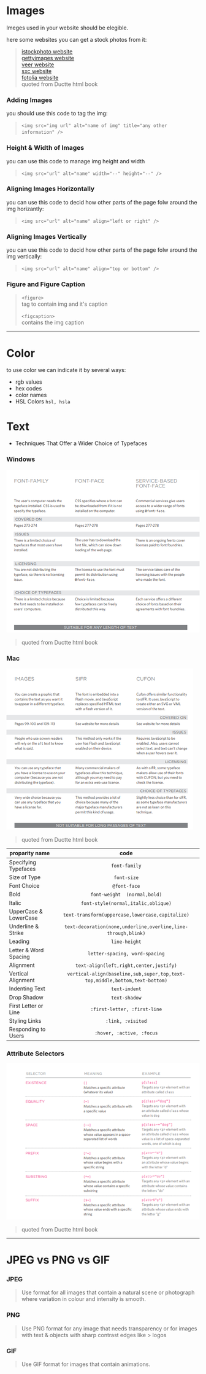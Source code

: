 # Images

Imeges used in your website should be elegible.  

here some websites you can get a stock photos from it:  
> [istockphoto website](www.istockphoto.com)  
> [gettyimages website](www.gettyimages.com)  
> [veer website](www.veer.com)  
> [sxc website](www.sxc.hu)  
> [fotolia website](www.fotolia.com)  
> quoted from Ductte html book  

### Adding Images  

you should use this code to tag the img:  
>
> `<img src="img url" alt="name of img" title="any other information" />`  
>

### Height & Width of Images  

 you can use this code to manage img height and width  
>
> `<img src="url" alt="name" width="--" height="--" />`   
>

### Aligning Images Horizontally   
you can use this code to decid how other parts of the page folw around the img horizantly:   
>
> `<img src="url" alt="name" align="left or right" />`   
>

### Aligning Images Vertically  
you can use this code to decid how other parts of the page folw around the img vertically:    
> 
> `<img src="url" alt="name" align="top or bottom" />`   
>


### Figure and Figure Caption  
>
> `<figure>`  
> tag to contain img and it's caption  
>
> `<figcaption>`  
> contains the img caption  
>

-----------------------------------

# Color

to use color we can indicate it by several ways:

* rgb values  
* hex codes  
* color names  
* HSL Colors  `hsl, hsla`   



# Text

* Techniques That Offer a Wider Choice of Typefaces   

### Windows 


![text](text.PNG)    
> quoted from Ductte html book  


### Mac


![text](text2.PNG)    
> quoted from Ductte html book 



| proparity name        | code                                                                       |  
| --------------------- | :------------------------------------------------------------------------: |
| Specifying Typefaces  | `font-family`                                                              |  
| Size of Type          | `font-size`                                                                |  
| Font Choice           | `@font-face`                                                               |  
| Bold                  | `font-weight  (normal,bold)`                                               |  
| Italic                | `font-style(normal,italic,oblique)`                                        |  
| UpperCase & LowerCase | `text-transform(uppercase,lowercase,capitalize)`                           |  
| Underline & Strike    | `text-decoration(none,underline,overline,line-through,blink)`              |  
| Leading               | `line-height`                                                              |  
| Letter & Word Spacing | `letter-spacing, word-spacing`                                             |  
| Alignment             | `text-align(left,right,center,justify)`                                    |  
| Vertical Alignment    | `vertical-align(baseline,sub,super,top,text-top,middle,bottom,text-bottom)`|  
| Indenting Text        | `text-indent`                                                              |  
| Drop Shadow           | `text-shadow`                                                              |  
| First Letter or Line  | `:first-letter, :first-line`                                               |  
| Styling Links         | `:link, :visited`                                                          |  
| Responding to Users   | `:hover, :active, :focus`                                                  |



### Attribute Selectors


![text](se.PNG)    
> quoted from Ductte html book 


-------------------------


# JPEG vs PNG vs GIF

### JPEG     

> Use format for all images that contain a natural scene or photograph where variation in colour and intensity is smooth.


### PNG 

> Use PNG format for any image that needs transparency or for images with text & objects with sharp contrast edges like > logos


### GIF 

> Use GIF format for images that contain animations.